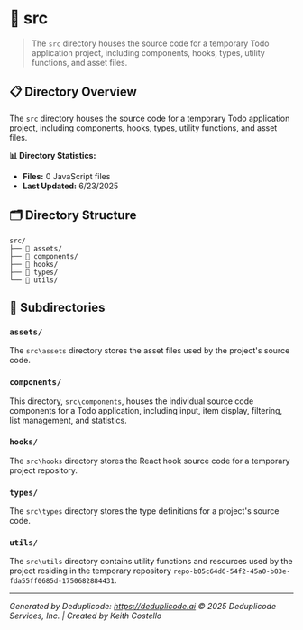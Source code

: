 # 📁 src

> The `src` directory houses the source code for a temporary Todo application project, including components, hooks, types, utility functions, and asset files.

## 📋 Directory Overview

The `src` directory houses the source code for a temporary Todo application project, including components, hooks, types, utility functions, and asset files.

**📊 Directory Statistics:**
- **Files:** 0 JavaScript files
- **Last Updated:** 6/23/2025

## 🗂 Directory Structure

```
src/
├── 📁 assets/
├── 📁 components/
├── 📁 hooks/
├── 📁 types/
└── 📁 utils/
```

## 📁 Subdirectories

### `assets/`
The `src\assets` directory stores the asset files used by the project's source code.

### `components/`
This directory, `src\components`, houses the individual source code components for a Todo application, including input, item display, filtering, list management, and statistics.

### `hooks/`
The `src\hooks` directory stores the React hook source code for a temporary project repository.

### `types/`
The `src\types` directory stores the type definitions for a project's source code.

### `utils/`
The `src\utils` directory contains utility functions and resources used by the project residing in the temporary repository `repo-b05c64d6-54f2-45a0-b03e-fda55ff0685d-1750682884431`.

---

*Generated by Deduplicode: https://deduplicode.ai*
*© 2025 Deduplicode Services, Inc. | Created by Keith Costello*
